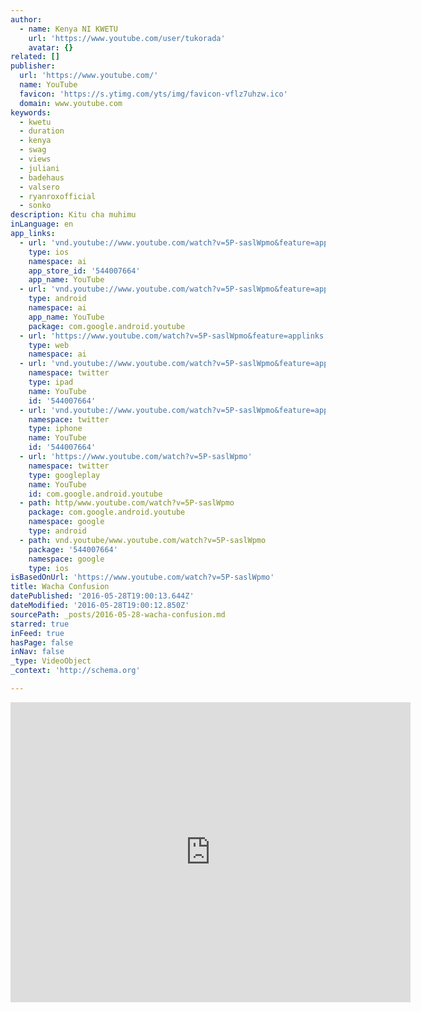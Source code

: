 ```yaml
---
author:
  - name: Kenya NI KWETU
    url: 'https://www.youtube.com/user/tukorada'
    avatar: {}
related: []
publisher:
  url: 'https://www.youtube.com/'
  name: YouTube
  favicon: 'https://s.ytimg.com/yts/img/favicon-vflz7uhzw.ico'
  domain: www.youtube.com
keywords:
  - kwetu
  - duration
  - kenya
  - swag
  - views
  - juliani
  - badehaus
  - valsero
  - ryanroxofficial
  - sonko
description: Kitu cha muhimu
inLanguage: en
app_links:
  - url: 'vnd.youtube://www.youtube.com/watch?v=5P-saslWpmo&feature=applinks'
    type: ios
    namespace: ai
    app_store_id: '544007664'
    app_name: YouTube
  - url: 'vnd.youtube://www.youtube.com/watch?v=5P-saslWpmo&feature=applinks'
    type: android
    namespace: ai
    app_name: YouTube
    package: com.google.android.youtube
  - url: 'https://www.youtube.com/watch?v=5P-saslWpmo&feature=applinks'
    type: web
    namespace: ai
  - url: 'vnd.youtube://www.youtube.com/watch?v=5P-saslWpmo&feature=applinks'
    namespace: twitter
    type: ipad
    name: YouTube
    id: '544007664'
  - url: 'vnd.youtube://www.youtube.com/watch?v=5P-saslWpmo&feature=applinks'
    namespace: twitter
    type: iphone
    name: YouTube
    id: '544007664'
  - url: 'https://www.youtube.com/watch?v=5P-saslWpmo'
    namespace: twitter
    type: googleplay
    name: YouTube
    id: com.google.android.youtube
  - path: http/www.youtube.com/watch?v=5P-saslWpmo
    package: com.google.android.youtube
    namespace: google
    type: android
  - path: vnd.youtube/www.youtube.com/watch?v=5P-saslWpmo
    package: '544007664'
    namespace: google
    type: ios
isBasedOnUrl: 'https://www.youtube.com/watch?v=5P-saslWpmo'
title: Wacha Confusion
datePublished: '2016-05-28T19:00:13.644Z'
dateModified: '2016-05-28T19:00:12.850Z'
sourcePath: _posts/2016-05-28-wacha-confusion.md
starred: true
inFeed: true
hasPage: false
inNav: false
_type: VideoObject
_context: 'http://schema.org'

---
```

<iframe src="https://cdn.embedly.com/widgets/media.html?src=https%3A%2F%2Fwww.youtube.com%2Fembed%2F5P-saslWpmo%3Ffeature%3Doembed&amp;url=http%3A%2F%2Fwww.youtube.com%2Fwatch%3Fv%3D5P-saslWpmo&amp;image=https%3A%2F%2Fi.ytimg.com%2Fvi%2F5P-saslWpmo%2Fhqdefault.jpg&amp;key=b7d04c9b404c499eba89ee7072e1c4f7&amp;type=text%2Fhtml&amp;schema=youtube" width="640" height="480" scrolling="no" frameborder="0" allowfullscreen="" style=""></iframe>